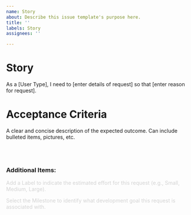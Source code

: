 ```yaml
---
name: Story
about: Describe this issue template's purpose here.
title: ''
labels: Story
assignees: ''

---
```


# Story
As a [User Type], I need to [enter details of request] so that [enter reason for request].

# Acceptance Criteria
A clear and concise description of the expected outcome. Can include bulleted items, pictures, etc.

<br>
<br>

### Additional Items:
<p style="color:#d3d3d3">Add a Label to indicate the estimated effort for this request (e.g., Small, Medium, Large).</p> 
<p style="color:#d3d3d3">Select the Milestone to identify what development goal this request is associated with.</p>

